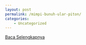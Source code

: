 ```yaml
---
layout: post
permalink: /mimpi-bunuh-ular-piton/
categories:
    - Uncategorized
---
```


[Baca Selengkapnya](/06)